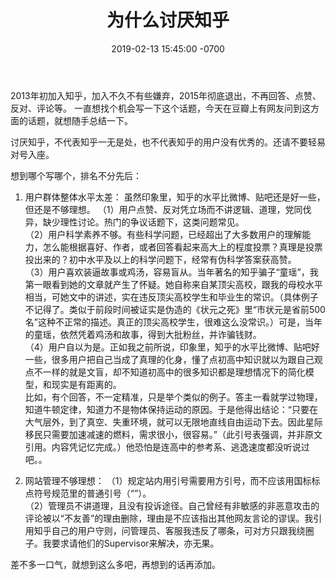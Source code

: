 ﻿---
layout: post
title:  "为什么讨厌知乎"
date:   2019-02-13 15:45:00 -0700
categories: reviews
---
2013年初加入知乎，加入不久不有些嫌弃，2015年彻底退出，不再回答、点赞、反对、评论等。
一直想找个机会写一下这个话题，今天在豆瓣上有网友问到这方面的话题，就想随手总结一下。  
  
讨厌知乎，不代表知乎一无是处，也不代表知乎的用户没有优秀的。还请不要轻易对号入座。  
  
想到哪个写哪个，排名不分先后：  
1. 用户群体整体水平太差：
虽然印象里，知乎的水平比微博、贴吧还是好一些，但还是不够理想。
（1）用户点赞、反对凭立场而不讲逻辑、道理，党同伐异，缺少理性讨论。热门的争议话题下，这类问题常见。  
（2）用户科学素养不够。有些科学问题，已经超出了大多数用户的理解能力，怎么能根据喜好、作者，或者回答看起来高大上的程度投票？真理是投票投出来的？初中水平及以上的科学问题下，经常有伪科学答案获高赞。  
（3）用户喜欢装逼故事或鸡汤，容易盲从。当年著名的知乎骗子“童瑶”，我第一眼看到她的文章就产生了怀疑。她自称来自某顶尖高校，跟我的母校水平相当，可她文中的讲述，实在违反顶尖高校学生和毕业生的常识。（具体例子不记得了。类似于前段时间被证实是伪造的《状元之死》里“市状元是省前500名”这种不正常的描述。真正的顶尖高校学生，很难这么没常识。）可是，当年的童瑶，依然凭着鸡汤和故事，得到大批粉丝，并诈骗钱财。  
（4）用户自以为是。正如我之前所说，印象里，知乎的水平比微博、贴吧好一些，很多用户把自己当成了真理的化身，懂了点初高中知识就以为跟自己观点不一样的就是文盲，却不知道初高中的很多知识都是理想情况下的简化模型，和现实是有距离的。  
比如，有个回答，不一定精准，只是举个类似的例子。答主一看就学过物理，知道牛顿定律，知道力不是物体保持运动的原因。于是他得出结论：“只要在大气层外，到了真空、失重环境，就可以无限地直线自由运动下去。因此星际移民只需要加速减速的燃料，需求很小，很容易。”（此引号表强调，并非原文引用。内容凭记忆完成。）他恐怕是连高中的参考系、逃逸速度都没听说过吧。。  
  
2. 网站管理不够理想：
（1）规定站内用引号需要用方引号，而不应该用国标标点符号规范里的普通引号（“”）。  
（2）管理员不讲道理，且没有投诉途径。自己曾经有非敏感的非恶意攻击的评论被以“不友善”的理由删除，理由是不应该指出其他网友言论的谬误。我引用知乎自己的用户守则，问管理员、客服我违反了哪条，可对方只跟我绕圈子。我要求请他们的Supervisor来解决，亦无果。  
  
差不多一口气，就想到这么多吧，再想到的话再添加。


